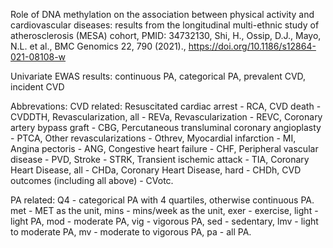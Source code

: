 Role of DNA methylation on the association between physical activity and cardiovascular diseases: results from the longitudinal multi-ethnic study of atherosclerosis (MESA) cohort,
PMID: 34732130,
Shi, H., Ossip, D.J., Mayo, N.L. et al.,
BMC Genomics 22, 790 (2021).,
https://doi.org/10.1186/s12864-021-08108-w

Univariate EWAS results: continuous PA, categorical PA, prevalent CVD, incident CVD

Abbrevations:
CVD related:
Resuscitated cardiac arrest	- RCA,
CVD death	- CVDDTH,
Revascularization, all	- REVa,
Revascularization	- REVC,
Coronary artery bypass graft	- CBG,
Percutaneous transluminal coronary angioplasty	- PTCA,
Other revascularizations	- Othrev,
Myocardial infarction	- MI,
Angina pectoris	- ANG,
Congestive heart failure	- CHF,
Peripheral vascular disease	- PVD,
Stroke	- STRK,
Transient ischemic attack	- TIA,
Coronary Heart Disease, all - CHDa,
Coronary Heart Disease, hard - CHDh,
CVD outcomes (including all above) - CVotc.

PA related:
Q4 - categorical PA with 4 quartiles,
otherwise continuous PA.
met - MET as the unit,
mins - mins/week as the unit,
exer - exercise,
light - light PA,
mod - moderate PA,
vig - vigorous PA,
sed - sedentary,
lmv - light to moderate PA,
mv - moderate to vigorous PA,
pa - all PA.




